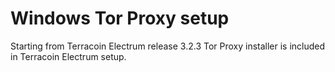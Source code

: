 # Windows Tor Proxy setup

Starting from Terracoin Electrum release 3.2.3 Tor Proxy installer
is included in Terracoin Electrum setup.
